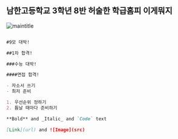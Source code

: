 ## 남한고등학교 3학년 8반 허술한 학급홈피 이게뭐지

![maintitle](https://user-images.githubusercontent.com/89489967/130700407-c1426a06-5829-4431-b756-6768296fdb70.JPG)


```markdown

#9모 대박!

##1차 합격!

###수능 대박!

####면접 합격!

- 자소서 쓰기
- 최저 준비

1. 우선순위 정하기
2. 틈날 때마다 준비하기

**Bold** and _Italic_ and `Code` text

[Link](url) and ![Image](src)
```
